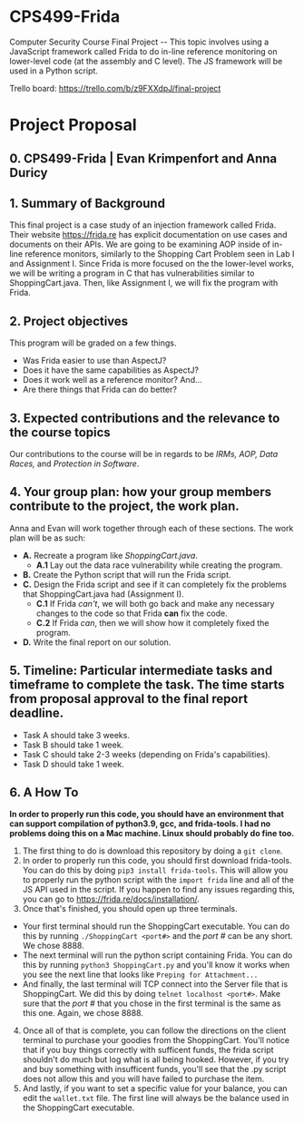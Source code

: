 # CPS499-Frida
Computer Security Course Final Project -- This topic involves using a JavaScript framework called Frida to do in-line reference monitoring on lower-level code (at the assembly and C level). The JS framework will be used in a Python script.

Trello board: https://trello.com/b/z9FXXdpJ/final-project

# Project Proposal
## 0. CPS499-Frida | Evan Krimpenfort and Anna Duricy ##
## 1. Summary of Background ##
  This final project is a case study of an injection framework called Frida. Their website https://frida.re has explicit documentation on use cases and documents on their APIs. We are going to be examining AOP inside of in-line reference monitors, similarly to the Shopping Cart Problem seen in Lab I and Assignment I. Since Frida is more focused on the the lower-level works, we will be writing a program in C that has vulnerabilities similar to ShoppingCart.java. Then, like Assignment I, we will fix the program with Frida. 
## 2. Project objectives ##
This program will be graded on a few things. 
- Was Frida easier to use than AspectJ? 
- Does it have the same capabilities as AspectJ? 
- Does it work well as a reference monitor? 
And... 
- Are there things that Frida can do better?
## 3. Expected contributions and the relevance to the course topics ##
  Our contributions to the course will be in regards to be *IRMs, AOP, Data Races,* and *Protection in Software*. 
## 4. Your group plan: how your group members contribute to the project, the work plan. ##
Anna and Evan will work together through each of these sections. The work plan will be as such:
- **A.** Recreate a program like *ShoppingCart.java*.
  - **A.1** Lay out the data race vulnerability while creating the program.
- **B.** Create the Python script that will run the Frida script.
- **C.** Design the Frida script and see if it can completely fix the problems that ShoppingCart.java had (Assignment I).
  - **C.1** If Frida *can't*, we will both go back and make any necessary changes to the code so that Frida **can** fix the code.
  - **C.2** If Frida *can*, then we will show how it completely fixed the program.
- **D.** Write the final report on our solution.
## 5. Timeline: Particular intermediate tasks and timeframe to complete the task. The time starts from proposal approval to the final report deadline. ##
- Task A should take 3 weeks.
- Task B should take 1 week.
- Task C should take 2-3 weeks (depending on Frida's capabilities).
- Task D should take 1 week.

## 6. A How To
**In order to properly run this code, you should have an environment that can support compilation of python3.9, gcc, and frida-tools. I had no problems doing this on a Mac machine. Linux should probably do fine too.**
1. The first thing to do is download this repository by doing a `git clone`.
2. In order to properly run this code, you should first download frida-tools. You can do this by doing `pip3 install frida-tools`. This will allow you to properly run the python script with the `import frida` line and all of the JS API used in the script. If you happen to find any issues regarding this, you can go to https://frida.re/docs/installation/.
3. Once that's finished, you should open up three terminals. 
  - Your first terminal should run the ShoppingCart executable. You can do this by running `./ShoppingCart <port#>` and the *port #* can be any short. We chose 8888. 
  - The next terminal will run the python script containing Frida. You can do this by running `python3 ShoppingCart.py` and you'll know it works when you see the next line that looks like `Preping for Attachment...`
  - And finally, the last terminal will TCP connect into the Server file that is ShoppingCart. We did this by doing `telnet localhost <port#>`. Make sure that the *port #* that you chose in the first terminal is the same as this one. Again, we chose 8888.
4. Once all of that is complete, you can follow the directions on the client terminal to purchase your goodies from the ShoppingCart. You'll notice that if you buy things correctly with sufficent funds, the frida script shouldn't do much but log what is all being hooked. However, if you try and buy something with insufficent funds, you'll see that the .py script does not allow this and you will have failed to purchase the item. 
5. And lastly, if you want to set a specific value for your balance, you can edit the `wallet.txt` file. The first line will always be the balance used in the ShoppingCart executable.
